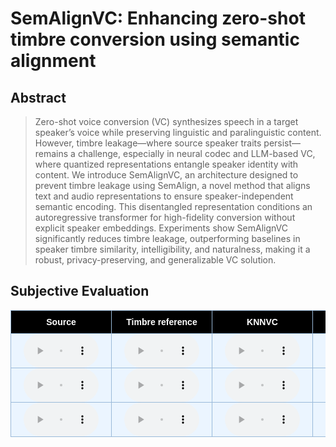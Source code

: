 # SemAlignVC: Enhancing zero-shot timbre conversion using semantic alignment

## Abstract

> Zero-shot voice conversion (VC) synthesizes speech in a target speaker’s voice while preserving linguistic and paralinguistic content. However, timbre leakage—where source speaker traits persist—remains a challenge, especially in neural codec and LLM-based VC, where quantized representations entangle speaker identity with content. We introduce SemAlignVC, an architecture designed to prevent timbre leakage using SemAlign, a novel method that aligns text and audio representations to ensure speaker-independent semantic encoding. This disentangled representation conditions an autoregressive transformer for high-fidelity conversion without explicit speaker embeddings. Experiments show SemAlignVC significantly reduces timbre leakage, outperforming baselines in speaker timbre similarity, intelligibility, and naturalness, making it a robust, privacy-preserving, and generalizable VC solution.

<style type="text/css">
    .tg {
    border-collapse: collapse;
    border-color: #9ABAD9;
    border-spacing: 0;
  }

  .tg td {
    background-color: #EBF5FF;
    border-color: #9ABAD9;
    border-style: solid;
    border-width: 1px;
    color: #444;
    font-family: Arial, sans-serif;
    font-size: 14px;
    overflow: hidden;
    padding: 0px 20px;
    word-break: normal;
    font-weight: bold;
    vertical-align: middle;
    horizontal-align: center;
    white-space: nowrap;
  }

  .tg th {
    background-color: #000000;
    border-color: #9ABAD9;
    border-style: solid;
    border-width: 1px;
    color: #fff;
    font-family: Arial, sans-serif;
    font-size: 14px;
    font-weight: normal;
    overflow: hidden;
    padding: 0px 20px;
    word-break: normal;
    font-weight: bold;
    vertical-align: middle;
    horizontal-align: center;
    white-space: nowrap;
    padding: 10px;
    margin: auto;
  }

  .tg .tg-0pky {
    border-color: inherit;
    text-align: center;
    vertical-align: top,
  }

  .tg .tg-fymr {
    border-color: inherit;
    font-weight: bold;
    text-align: center;
    vertical-align: top
  }
  .slider {
  -webkit-appearance: none;
  width: 75%;
  height: 15px;
  border-radius: 5px;
  background: #d3d3d3;
  outline: none;
  opacity: 0.7;
  -webkit-transition: .2s;
  transition: opacity .2s;
}

.slider::-webkit-slider-thumb {
  -webkit-appearance: none;
  appearance: none;
  width: 25px;
  height: 25px;
  border-radius: 50%;
  background: #409cff;
  cursor: pointer;
}

.slider::-moz-range-thumb {
  width: 25px;
  height: 25px;
  border-radius: 50%;
  background: #409cff;
  cursor: pointer;
}

audio {
    width: 120px;
}

/* CSS */
.button-12 {
  display: flex;
  flex-direction: column;
  align-items: center;
  padding: 6px 14px;
  font-family: -apple-system, BlinkMacSystemFont, 'Roboto', sans-serif;
  border-radius: 6px;
  border: none;

  background: #6E6D70;
  box-shadow: 0px 0.5px 1px rgba(0, 0, 0, 0.1), inset 0px 0.5px 0.5px rgba(255, 255, 255, 0.5), 0px 0px 0px 0.5px rgba(0, 0, 0, 0.12);
  color: #DFDEDF;
  user-select: none;
  -webkit-user-select: none;
  touch-action: manipulation;
}

.button-12:focus {
  box-shadow: inset 0px 0.8px 0px -0.25px rgba(255, 255, 255, 0.2), 0px 0.5px 1px rgba(0, 0, 0, 0.1), 0px 0px 0px 3.5px rgba(58, 108, 217, 0.5);
  outline: 0;
}

video {
  margin: 1em;
}

</style>


## Subjective Evaluation
<table class="tg">
<thead>
  <tr>
    <th class="tg-0pky">Source</th>
    <th class="tg-0pky">Timbre reference</th>
    <th class="tg-0pky">KNNVC</th>
    <th class="tg-0pky">HierSpeech++</th>
    <th class="tg-0pky">UniAudio</th>
    <th class="tg-0pky">SemAlignVC</th>
  </tr>
</thead>
<tbody>
  <tr>
    <td>
      <audio controls>
        <source src="audio/subjective_evals/input-p258_011_012.wav" type="audio/wav">
      </audio>
    </td>
    <td>
      <audio controls>
        <source src="audio/subjective_evals/ref-f_p229.wav" type="audio/wav">
      </audio> 
    </td>
    <td>
      <audio controls>
        <source src="audio/subjective_evals/knnvc-p258_011_012-f_p229.wav" type="audio/wav">
      </audio>  
    </td>
    <td>
      <audio controls>
        <source src="audio/subjective_evals/hierspeechpp-p258_011_012-f_p229.wav" type="audio/wav">
      </audio>   
    </td>
    <td>
      <audio controls>
        <source src="audio/subjective_evals/uniaudio-p258_011_012-f_p229.wav" type="audio/wav">
      </audio>  
   </td>
    <td>
      <audio controls>
        <source src="audio/subjective_evals/semalignvc-p258_011_012-f_p229.wav" type="audio/wav">
      </audio>
   </td>
  </tr>
  <tr>
    <td>
      <audio controls>
        <source src="audio/subjective_evals/input-p272_013_014.wav" type="audio/wav">
      </audio>
    </td>
    <td>
      <audio controls>
        <source src="audio/subjective_evals/ref-f_p240.wav" type="audio/wav">
      </audio> 
    </td>
    <td>
      <audio controls>
        <source src="audio/subjective_evals/knnvc-p272_013_014-f_p240.wav" type="audio/wav">
      </audio>  
    </td>
    <td>
      <audio controls>
        <source src="audio/subjective_evals/hierspeechpp-p272_013_014-f_p240.wav" type="audio/wav">
      </audio>   
    </td>
    <td>
      <audio controls>
        <source src="audio/subjective_evals/uniaudio-p272_013_014-f_p240.wav" type="audio/wav">
      </audio>  
   </td>
    <td>
      <audio controls>
        <source src="audio/subjective_evals/semalignvc-p272_013_014-f_p240.wav" type="audio/wav">
      </audio>
   </td>
  </tr>
  <tr>
    <td>
      <audio controls>
        <source src="audio/subjective_evals/input-270_011_012.wav" type="audio/wav">
      </audio>
    </td>
    <td>
      <audio controls>
        <source src="audio/subjective_evals/ref-m_p256.wav" type="audio/wav">
      </audio> 
    </td>
    <td>
      <audio controls>
        <source src="audio/subjective_evals/knnvc-p270_011_012-m_p256.wav" type="audio/wav">
      </audio>  
    </td>
    <td>
      <audio controls>
        <source src="audio/subjective_evals/hierspeechpp-p270_011_012-m_p256.wav" type="audio/wav">
      </audio>   
    </td>
    <td>
      <audio controls>
        <source src="audio/subjective_evals/uniaudio-p270_011_012-m_p256.wav" type="audio/wav">
      </audio>  
   </td>
    <td>
      <audio controls>
        <source src="audio/subjective_evals/semalignvc-p270_011_012-m_p256.wav" type="audio/wav">
      </audio>
   </td>
  </tr>
  </tbody>
</table>